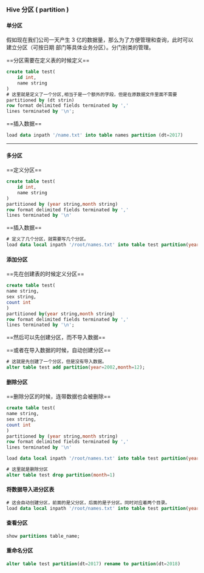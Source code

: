 ### Hive 分区 ( partition )

#### 单分区

假如现在我们公司一天产生 3 亿的数据量，那么为了方便管理和查询，此时可以建立分区（可按日期 部门等具体业务分区）。分门别类的管理。 

==分区需要在定义表的时候定义==

```sql
create table test(
	id int,
    name string
)
# 这里就是定义了一个分区,相当于是一个额外的字段，但是在原数据文件里面不需要
partitioned by (dt strin)
row format delimited fields terminated by ','
lines terminated by '\n';
```

==插入数据==

```sql
load data inpath '/name.txt' into table names partition (dt=2017)
```

---

#### 多分区

==定义分区==

```sql
create table test(
    id int,
    name string
)
partitioned by (year string,month string)
row format delimited fields terminated by ','
lines terminated by '\n'
```

==插入数据==

```sql
# 定义了几个分区，就需要写几个分区。
load data local inpath '/root/names.txt' into table test partition(year=2018,month=12)
```



#### 添加分区

==先在创建表的时候定义分区==

```sql
create table test(
name string,
sex string,
count int
)
partitioned by(year string,month string)
row format delimited fields terminated by ','
lines terminated by '\n';
```

==然后可以先创建分区，而不导入数据==

==或者在导入数据的时候，自动创建分区==

```sql
# 这就是先创建了一个分区，但是没有导入数据。
alter table test add partition(year=2002,month=12);
```



#### 删除分区

==删除分区的时候，连带数据也会被删除==

```sql
create table test(
name string,
sex string,
count int
)
partitioned by (year string,month string)
row format delimited fields terminated by ','
lines terminated by '\n'

load data local inpath '/root/names.txt' into table test partition(year=2018,month=8)

# 这里就是删除分区
alter table test drop partition(month=1)

```



#### 将数据导入进分区表

```sql
# 这会自动创建分区，前面的是父分区，后面的是子分区。同时对应着两个目录。
load data local inpath '/root/names.txt' into table test partition(year=2018,month=8)

```



#### 查看分区

```sql
show partitions table_name;
```



#### 重命名分区

```sql
alter table test partition(dt=2017) rename to partition(dt=2018)
```

